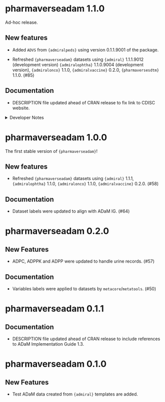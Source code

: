# pharmaverseadam 1.1.0

Ad-hoc release.

## New features

  - Added `ADVS` from `{admiralpeds}` using version 0.1.1.9001 of the package.

  - Refreshed `{pharmaverseadam}` datasets using `{admiral}` 1.1.1.9012 (development version) `{admiralophtha}` 1.1.0.9004 (development version), `{admiralonco}` 1.1.0, `{admiralvaccine}` 0.2.0, `{pharmaversesdtm}` 1.1.0. (#85)

## Documentation

 - DESCRIPTION file updated ahead of CRAN release to fix link to CDISC website.
 
 <details>
<summary>Developer Notes</summary>

- Activated automatic version bumping CICD workflow. (#72)

</details>

# pharmaverseadam 1.0.0

The first stable version of `{pharmaverseadam}`!

## New features
  - Refreshed `{pharmaverseadam}` datasets using `{admiral}` 1.1.1, `{admiralophtha}` 1.1.0, `{admiralonco}` 1.1.0, `{admiralvaccine}` 0.2.0. (#58)
  
## Documentation
  - Dataset labels were updated to align with ADaM IG. (#64) 

# pharmaverseadam 0.2.0

## New Features

  - ADPC, ADPPK and ADPP were updated to handle urine records. (#57)
  
## Documentation

  - Variables labels were applied to datasets by `metacore`/`metatools`. (#50)

# pharmaverseadam 0.1.1

## Documentation

 - DESCRIPTION file updated ahead of CRAN release to include references to ADaM Implementation Guide 1.3.

# pharmaverseadam 0.1.0

## New Features

 - Test ADaM data created from `{admiral}` templates are added.


